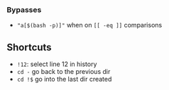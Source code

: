 ### Bypasses

- `"a[$(bash -p)]"` when on `[[ -eq ]]` comparisons

## Shortcuts

- `!12`: select line 12 in history
- `cd -` go back to the previous dir
- `cd !$` go into the last dir created